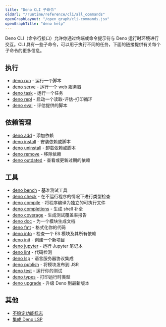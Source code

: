```yaml
---
title: "Deno CLI 子命令"
oldUrl: "/runtime/reference/cli/all_commands"
openGraphLayout: "/open_graph/cli-commands.jsx"
openGraphTitle: "deno help"
---
```


Deno CLI（命令行接口）允许你通过终端或命令提示符与 Deno 运行时环境进行交互。CLI 具有一些子命令，可以用于执行不同的任务，下面的链接提供有关每个子命令的更多信息。

## 执行

- [deno run](/runtime/reference/cli/run/) - 运行一个脚本
- [deno serve](/runtime/reference/cli/serve/) - 运行一个 web 服务器
- [deno task](/runtime/reference/cli/task/) - 运行一个任务
- [deno repl](/runtime/reference/cli/repl/) - 启动一个读取-评估-打印循环
- [deno eval](/runtime/reference/cli/eval/) - 评估提供的脚本

## 依赖管理

- [deno add](/runtime/reference/cli/add) - 添加依赖
- [deno install](/runtime/reference/cli/install/) - 安装依赖或脚本
- [deno uninstall](/runtime/reference/cli/uninstall/) - 卸载依赖或脚本
- [deno remove](/runtime/reference/cli/remove) - 移除依赖
- [deno outdated](/runtime/reference/cli/outdated) - 查看或更新过期的依赖

## 工具

- [deno bench](/runtime/reference/cli/bench/) - 基准测试工具
- [deno check](/runtime/reference/cli/check/) - 在不运行程序的情况下进行类型检查
- [deno compile](/runtime/reference/cli/compile/) - 将程序编译为独立的可执行文件
- [deno completions](/runtime/reference/cli/completions/) - 生成 shell 补全
- [deno coverage](/runtime/reference/cli/coverage/) - 生成测试覆盖率报告
- [deno doc](/runtime/reference/cli/doc/) - 为一个模块生成文档
- [deno fmt](/runtime/reference/cli/fmt/) - 格式化你的代码
- [deno info](/runtime/reference/cli/info/) - 检查一个 ES 模块及其所有依赖
- [deno init](/runtime/reference/cli/init/) - 创建一个新项目
- [deno jupyter](/runtime/reference/cli/jupyter/) - 运行 Jupyter 笔记本
- [deno lint](/runtime/reference/cli/lint/) - 代码检测
- [deno lsp](/runtime/reference/cli/lsp/) - 语言服务器协议集成
- [deno publish](/runtime/reference/cli/publish/) - 将模块发布到 JSR
- [deno test](/runtime/reference/cli/test/) - 运行你的测试
- [deno types](/runtime/reference/cli/types/) - 打印运行时类型
- [deno upgrade](/runtime/reference/cli/upgrade/) - 升级 Deno 到最新版本

## 其他

- [不稳定功能标志](/runtime/reference/cli/unstable_flags/)
- [集成 Deno LSP](/runtime/reference/lsp_integration/)